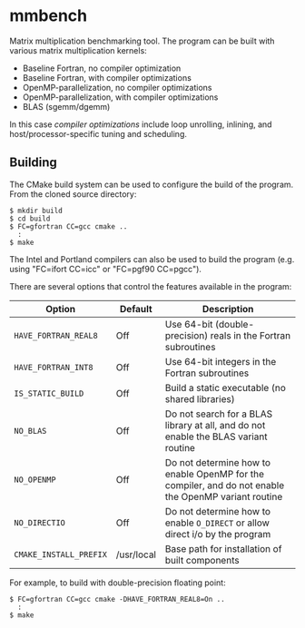 # mmbench

Matrix multiplication benchmarking tool.  The program can be built with various matrix multiplication kernels:

- Baseline Fortran, no compiler optimization
- Baseline Fortran, with compiler optimizations
- OpenMP-parallelization, no compiler optimizations
- OpenMP-parallelization, with compiler optimizations
- BLAS (sgemm/dgemm)

In this case *compiler optimizations* include loop unrolling, inlining, and host/processor-specific tuning and scheduling.

## Building

The CMake build system can be used to configure the build of the program.  From the cloned source directory:

```
$ mkdir build
$ cd build
$ FC=gfortran CC=gcc cmake ..
  :
$ make
```

The Intel and Portland compilers can also be used to build the program (e.g. using "FC=ifort CC=icc" or "FC=pgf90 CC=pgcc").

There are several options that control the features available in the program:

| Option | Default | Description |
| --- | --- | --- |
| `HAVE_FORTRAN_REAL8` | Off | Use 64-bit (double-precision) reals in the Fortran subroutines |
| `HAVE_FORTRAN_INT8` | Off | Use 64-bit integers in the Fortran subroutines |
| `IS_STATIC_BUILD` | Off | Build a static executable (no shared libraries) |
| `NO_BLAS` | Off | Do not search for a BLAS library at all, and do not enable the BLAS variant routine |
| `NO_OPENMP` | Off | Do not determine how to enable OpenMP for the compiler, and do not enable the OpenMP variant routine |
| `NO_DIRECTIO` | Off | Do not determine how to enable `O_DIRECT` or allow direct i/o by the program |
| `CMAKE_INSTALL_PREFIX` | /usr/local | Base path for installation of built components |

For example, to build with double-precision floating point:

```
$ FC=gfortran CC=gcc cmake -DHAVE_FORTRAN_REAL8=On ..
  :
$ make
```

